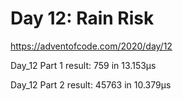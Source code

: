 # Day 12: Rain Risk #
https://adventofcode.com/2020/day/12


Day_12 Part 1 result: 759 in 13.153µs

Day_12 Part 2 result: 45763 in 10.379µs
